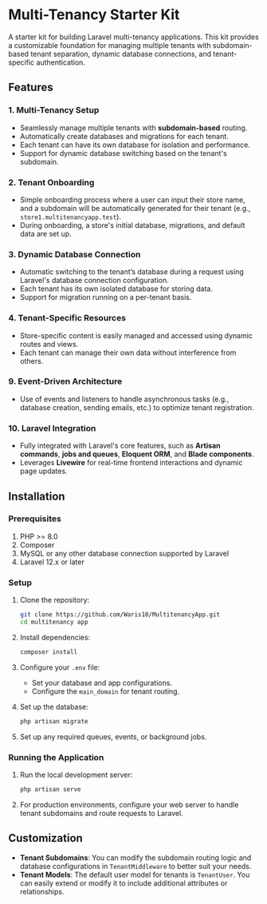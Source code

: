 # Multi-Tenancy Starter Kit

A starter kit for building Laravel multi-tenancy applications. This kit provides a customizable foundation for managing multiple tenants with subdomain-based tenant separation, dynamic database connections, and tenant-specific authentication.

## Features

### 1. **Multi-Tenancy Setup**

-   Seamlessly manage multiple tenants with **subdomain-based** routing.
-   Automatically create databases and migrations for each tenant.
-   Each tenant can have its own database for isolation and performance.
-   Support for dynamic database switching based on the tenant's subdomain.

### 2. **Tenant Onboarding**

-   Simple onboarding process where a user can input their store name, and a subdomain will be automatically generated for their tenant (e.g., `store1.multitenancyapp.test`).
-   During onboarding, a store's initial database, migrations, and default data are set up.

### 3. **Dynamic Database Connection**

-   Automatic switching to the tenant’s database during a request using Laravel's database connection configuration.
-   Each tenant has its own isolated database for storing data.
-   Support for migration running on a per-tenant basis.

### 4. **Tenant-Specific Resources**

-   Store-specific content is easily managed and accessed using dynamic routes and views.
-   Each tenant can manage their own data without interference from others.

### 9. **Event-Driven Architecture**

-   Use of events and listeners to handle asynchronous tasks (e.g., database creation, sending emails, etc.) to optimize tenant registration.

### 10. **Laravel Integration**

-   Fully integrated with Laravel's core features, such as **Artisan commands**, **jobs and queues**, **Eloquent ORM**, and **Blade components**.
-   Leverages **Livewire** for real-time frontend interactions and dynamic page updates.

## Installation

### Prerequisites

1. PHP >= 8.0
2. Composer
3. MySQL or any other database connection supported by Laravel
4. Laravel 12.x or later

### Setup

1. Clone the repository:

    ```bash
    git clone https://github.com/Waris10/MultitenancyApp.git
    cd multitenancy app
    ```

2. Install dependencies:

    ```bash
    composer install
    ```

3. Configure your `.env` file:

    - Set your database and app configurations.
    - Configure the `main_domain` for tenant routing.

4. Set up the database:

    ```bash
    php artisan migrate
    ```

5. Set up any required queues, events, or background jobs.

### Running the Application

1. Run the local development server:

    ```bash
    php artisan serve
    ```

2. For production environments, configure your web server to handle tenant subdomains and route requests to Laravel.

## Customization

-   **Tenant Subdomains**: You can modify the subdomain routing logic and database configurations in `TenantMiddleware` to better suit your needs.
-   **Tenant Models**: The default user model for tenants is `TenantUser`. You can easily extend or modify it to include additional attributes or relationships.
